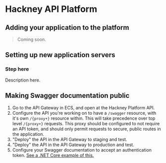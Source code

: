# Hackney API Platform

## Adding your application to the platform

> Coming soon.

## Setting up new application servers

### Step here

Description here.

## Making Swagger documentation public

1. Go to the API Gateway in ECS, and open at the Hackney Platform API.
2. Configure the API you're working on to have a `/swagger` resource, with it's own `/{proxy+}` resource within. This will take precedence over top level `/{proxy+}` requests. This proxy should be configured to not require an API token, and should only permit requests to secure, public routes in the application.
3. "Deploy" the API in the API Gateway to staging and test.
4. "Deploy" the API in the API Gateway to production and test.
5. Configure your Swagger documentation to accept an authentication token. [See a .NET Core example of this.][dotnet-swagger-auth-header]

[dotnet-swagger-auth-header]: https://github.com/LBHackney-IT/LBHTenancyAPI/blob/master/LBHTenancyAPI/Startup.cs#L73-L84
